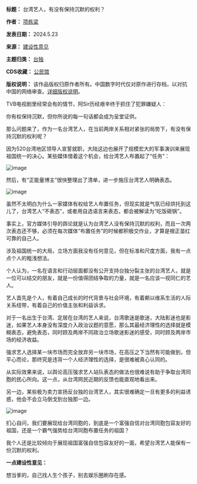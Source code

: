 

**标题：** 台湾艺人，有没有保持沉默的权利？  

**作者：** [项栋梁](https://chinadigitaltimes.net/space/项栋梁)  

**发表日期：** 2024.5.23  

**来源：** [建设性意见](https://web.archive.org/web/https://mp.weixin.qq.com/s/iKYjwFGShiyL2aGEJF8-ZA)  

**主题归类：** [台独](https://chinadigitaltimes.net/space/台独)  

**CDS收藏：** [公民馆](https://chinadigitaltimes.net/space/%E5%85%AC%E6%B0%91%E9%A6%86)  

**版权说明：** 该作品版权归原作者所有。中国数字时代仅对原作进行存档，以对抗中国的网络审查。[详细版权说明](https://chinadigitaltimes.net/chinese/copyright)。


TVB电视剧里经常会有的情节，阿Sir历经艰辛终于抓住了犯罪嫌疑人：


你有权保持沉默，但你所说的每一句话都会成为呈堂证供。


那么问题来了，作为一名台湾艺人，在当前两岸关系相对紧张的局势下，有没有保持沉默的权利呢？


因为520台湾地区领导人宣誓就职，大陆这边也展开了规模宏大的军事演训来展现祖国统一的决心。某些媒体借着这个机会，给台湾艺人布置起了“任务”：


![image](https://chinadigitaltimes.net/chinese/files/2024/05/post-708175-664fb2ca43d7f.)


然后，有“正能量博主”很快整理出了清单，进一步施压台湾艺人明确表态。


![image](https://chinadigitaltimes.net/chinese/files/2024/05/post-708175-664fb2ca509bd.)


虽然不太明白为什么一家媒体有权给艺人布置任务，但现实就是气氛已经烘托到这儿了，台湾艺人“不表态”，或者用自选语言来表态，都会被解读为“吃饭砸锅”。


事实上，官方媒体引导的舆论就是认为台湾艺人没有保持沉默的权利，而且一次两次表态还不够，必须在每次媒体“布置任务”的时候都积极交作业，才算是根正苗红可靠的自己人。


涉及祖国统一的大局，立场方面我没有任何意见，但在标准和尺度方面，我有一点点个人的粗浅想法。


个人认为，一名在语言和行动层面都没有公开支持台独分裂主张的台湾艺人，就是一位可以结交的朋友，就是一份值得团结争取的力量，就是一名应该一视同仁的艺人。


艺人首先是个人，有着自己成长的时代背景与社会环境，有着赖以维系生活的人际关系纽带，有着自己的价值主张和利益诉求。


对于一名出生于台湾、定居在台湾的艺人来说，台湾歌迷是歌迷，大陆影迷也是影迷，如果艺人本身没有深度介入政治议题的意愿，那么其最经济理性的选择就是模糊表态，避免表态，同时顾及两岸不同政治立场歌迷影迷的感受，同时顾及两岸市场的经济收益。


强求艺人选择某一块市场而完全放弃另一块市场，在高压之下当然有可能做到，但平心而论，那终究是违背一个人经济理性的选择，是很难被真心认同的。


从实际效果来说，以舆论高压强求艺人站队表态的做法也很难说有助于争取台湾同胞的民心所向。这一点，从台湾网民近期的反馈也能直观地看出来。


另一边，某些极为卖力宣扬反台独的台湾艺人，其实很难确定一旦有更多的利益诱惑，他会不会立马倒戈到台独那一边。


![image](https://chinadigitaltimes.net/chinese/files/2024/05/post-708175-664fb2ca58ec9.)


扪心自问，我们要展现给台湾同胞的，到底是一个富强自信对台湾同胞包容友好的祖国，还是一个霸气强势给台湾同胞布置任务的祖国？


我个人还是比较倾向于展现祖国富强自信包容友好的一面，希望台湾艺人能保有一份沉默的权利。


**一点建设性意见：** 


想当爹的，自己找人生个孩子，别去娱乐圈刷存在感。

